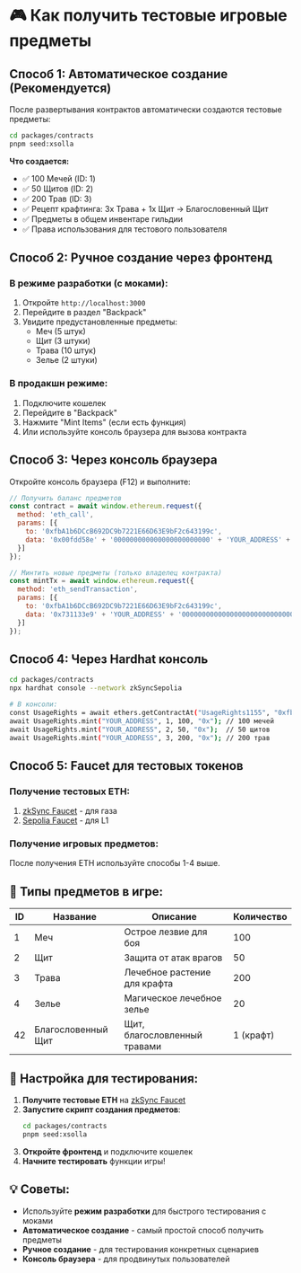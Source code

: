 # 🎮 Как получить тестовые игровые предметы

## Способ 1: Автоматическое создание (Рекомендуется)

После развертывания контрактов автоматически создаются тестовые предметы:

```bash
cd packages/contracts
pnpm seed:xsolla
```

**Что создается:**
- ✅ 100 Мечей (ID: 1)
- ✅ 50 Щитов (ID: 2) 
- ✅ 200 Трав (ID: 3)
- ✅ Рецепт крафтинга: 3x Трава + 1x Щит → Благословенный Щит
- ✅ Предметы в общем инвентаре гильдии
- ✅ Права использования для тестового пользователя

## Способ 2: Ручное создание через фронтенд

### В режиме разработки (с моками):
1. Откройте `http://localhost:3000`
2. Перейдите в раздел "Backpack" 
3. Увидите предустановленные предметы:
   - Меч (5 штук)
   - Щит (3 штуки)
   - Трава (10 штук)
   - Зелье (2 штуки)

### В продакшн режиме:
1. Подключите кошелек
2. Перейдите в "Backpack"
3. Нажмите "Mint Items" (если есть функция)
4. Или используйте консоль браузера для вызова контракта

## Способ 3: Через консоль браузера

Откройте консоль браузера (F12) и выполните:

```javascript
// Получить баланс предметов
const contract = await window.ethereum.request({
  method: 'eth_call',
  params: [{
    to: '0xfbA1b6DCcB692DC9b7221E66D63E9bF2c643199c',
    data: '0x00fdd58e' + '000000000000000000000000' + 'YOUR_ADDRESS' + '0000000000000000000000000000000000000000000000000000000000000001'
  }]
});

// Минтить новые предметы (только владелец контракта)
const mintTx = await window.ethereum.request({
  method: 'eth_sendTransaction',
  params: [{
    to: '0xfbA1b6DCcB692DC9b7221E66D63E9bF2c643199c',
    data: '0x731133e9' + 'YOUR_ADDRESS' + '0000000000000000000000000000000000000000000000000000000000000001' + '0000000000000000000000000000000000000000000000000000000000000064' + '00'
  }]
});
```

## Способ 4: Через Hardhat консоль

```bash
cd packages/contracts
npx hardhat console --network zkSyncSepolia

# В консоли:
const UsageRights = await ethers.getContractAt("UsageRights1155", "0xfbA1b6DCcB692DC9b7221E66D63E9bF2c643199c");
await UsageRights.mint("YOUR_ADDRESS", 1, 100, "0x"); // 100 мечей
await UsageRights.mint("YOUR_ADDRESS", 2, 50, "0x");  // 50 щитов
await UsageRights.mint("YOUR_ADDRESS", 3, 200, "0x"); // 200 трав
```

## Способ 5: Faucet для тестовых токенов

### Получение тестовых ETH:
1. [zkSync Faucet](https://portal.zksync.io/faucet) - для газа
2. [Sepolia Faucet](https://sepoliafaucet.com/) - для L1

### Получение игровых предметов:
После получения ETH используйте способы 1-4 выше.

## 🎯 Типы предметов в игре:

| ID | Название | Описание | Количество |
|----|----------|----------|------------|
| 1  | Меч | Острое лезвие для боя | 100 |
| 2  | Щит | Защита от атак врагов | 50 |
| 3  | Трава | Лечебное растение для крафта | 200 |
| 4  | Зелье | Магическое лечебное зелье | 20 |
| 42 | Благословенный Щит | Щит, благословленный травами | 1 (крафт) |

## 🔧 Настройка для тестирования:

1. **Получите тестовые ETH** на [zkSync Faucet](https://portal.zksync.io/faucet)
2. **Запустите скрипт создания предметов**:
   ```bash
   cd packages/contracts
   pnpm seed:xsolla
   ```
3. **Откройте фронтенд** и подключите кошелек
4. **Начните тестировать** функции игры!

## 💡 Советы:

- Используйте **режим разработки** для быстрого тестирования с моками
- **Автоматическое создание** - самый простой способ получить предметы
- **Ручное создание** - для тестирования конкретных сценариев
- **Консоль браузера** - для продвинутых пользователей
